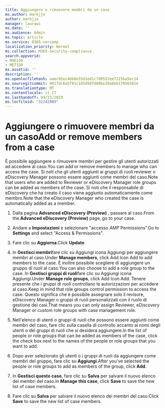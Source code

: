 ```yaml
---
title: Aggiungere o rimuovere membri da un caso
ms.author: markjjo
author: markjjo
manager: laurawi
ms.date: ''
ms.audience: Admin
ms.topic: article
ms.service: O365-seccomp
localization_priority: Normal
ms.collection: M365-security-compliance
search.appverid:
- MOE150
- MET150
ms.assetid: ''
description: ''
ms.openlocfilehash: aaec95ec4bb8e55d1ed1c7d9552ee7215ba5ec14
ms.sourcegitcommit: 0017dc6a5f81c165d9dfd88be39a6bb17856582e
ms.translationtype: MT
ms.contentlocale: it-IT
ms.lasthandoff: 04/23/2019
ms.locfileid: "32242889"
---
```

# <a name="add-or-remove-members-from-a-case"></a><span data-ttu-id="e5118-102">Aggiungere o rimuovere membri da un caso</span><span class="sxs-lookup"><span data-stu-id="e5118-102">Add or remove members from a case</span></span>

<span data-ttu-id="e5118-103">È possibile aggiungere o rimuovere membri per gestire gli utenti autorizzati ad accedere al caso.</span><span class="sxs-lookup"><span data-stu-id="e5118-103">You can add or remove members to manage who can access the case.</span></span> <span data-ttu-id="e5118-104">Si noti che gli utenti aggiunti ai gruppi di ruoli reviewer o eDiscovery Manager possono essere aggiunti come membri del caso.</span><span class="sxs-lookup"><span data-stu-id="e5118-104">Note that users who are added to Reviewer or eDiscovery Manager role groups can be added as members of the case.</span></span> <span data-ttu-id="e5118-105">Si noti che il responsabile di eDiscovery che ha creato il caso viene aggiunto automaticamente come membro.</span><span class="sxs-lookup"><span data-stu-id="e5118-105">Note that the eDiscovery Manager who created the case is automatically added as a member.</span></span>

1. <span data-ttu-id="e5118-106">Dalla pagina **Advanced eDiscovery (Preview)** , passare al caso.</span><span class="sxs-lookup"><span data-stu-id="e5118-106">From the **Advanced eDiscovery (Preview)** page, go to your case.</span></span>

2. <span data-ttu-id="e5118-107">Andare a **Impostazioni** e selezionare "accesso _AMP_ Permissions".</span><span class="sxs-lookup"><span data-stu-id="e5118-107">Go to **Settings** and select "Access & Permissions".</span></span>
 
3. <span data-ttu-id="e5118-108">Fare clic su **Aggiorna**.</span><span class="sxs-lookup"><span data-stu-id="e5118-108">Click **Update**.</span></span>
 
4. <span data-ttu-id="e5118-109">In **Gestisci membri**fare clic su Aggiungi icona Aggiungi per aggiungere membri al caso.</span><span class="sxs-lookup"><span data-stu-id="e5118-109">Under **Manage members**, click Add Icon Add to add members to the case.</span></span> <span data-ttu-id="e5118-110">È inoltre possibile scegliere di aggiungere un gruppo di ruoli al caso.</span><span class="sxs-lookup"><span data-stu-id="e5118-110">You can also choose to add a role group to the case.</span></span> <span data-ttu-id="e5118-111">In **Gestisci gruppi di ruoli**fare clic su Aggiungi icona Aggiungi.</span><span class="sxs-lookup"><span data-stu-id="e5118-111">Under **Manage role groups**, click Add Icon Add.</span></span> 
    <span data-ttu-id="e5118-112">Tenere presente che i gruppi di ruoli controllano le autorizzazioni per accedere al caso.</span><span class="sxs-lookup"><span data-stu-id="e5118-112">Keep in mind that role groups control permission to access the case.</span></span> <span data-ttu-id="e5118-113">Questo significa che è possibile assegnare solo il revisore, eDiscovery Manager o gruppi di ruoli personalizzati con il ruolo di gestione dei casi.</span><span class="sxs-lookup"><span data-stu-id="e5118-113">That means you can only assign Reviewer, eDiscovery Manager or custom role groups with case management role.</span></span>
 
5. <span data-ttu-id="e5118-114">Nell'elenco di utenti o gruppi di ruoli che possono essere aggiunti come membri del caso, fare clic sulla casella di controllo accanto ai nomi degli utenti o dei gruppi di ruoli che si desidera aggiungere.</span><span class="sxs-lookup"><span data-stu-id="e5118-114">In the list of people or role groups that can be added as members of the case, click the check box next to the names of the people or role groups that you want to add.</span></span>

6. <span data-ttu-id="e5118-115">Dopo aver selezionato gli utenti o i gruppi di ruoli da aggiungere come membri del gruppo, fare clic su **Aggiungi**.</span><span class="sxs-lookup"><span data-stu-id="e5118-115">After you've selected the people or role groups to add as members of the group, click **Add**.</span></span>

7. <span data-ttu-id="e5118-116">In **Gestisci questo caso**, fare clic su **Salva** per salvare il nuovo elenco dei membri del caso.</span><span class="sxs-lookup"><span data-stu-id="e5118-116">In **Manage this case**, click **Save** to save the new list of case members.</span></span>

8. <span data-ttu-id="e5118-117">Fare clic su **Salva** per salvare il nuovo elenco dei membri del caso.</span><span class="sxs-lookup"><span data-stu-id="e5118-117">Click **Save** to save the new list of case members.</span></span>
